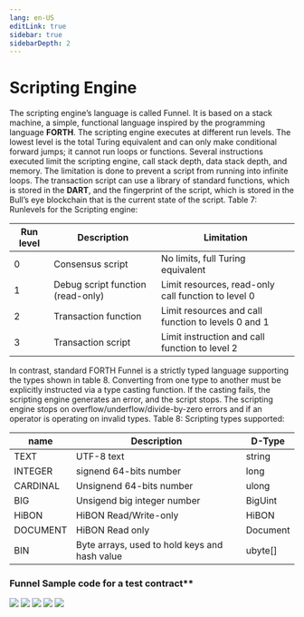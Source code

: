 ```yaml
---
lang: en-US
editLink: true
sidebar: true
sidebarDepth: 2
---
```


# Scripting Engine

The scripting engine’s language is called Funnel. It is based on a stack machine, a simple, functional language inspired by the programming language **FORTH**.
The scripting engine executes at different run levels. The lowest level is the total Turing equivalent and can only make conditional forward jumps; it cannot run loops or functions. Several instructions executed limit the scripting engine, call stack depth, data stack depth, and memory.
The limitation is done to prevent a script from running into infinite loops. The transaction script can use a library of standard functions, which is stored in the **DART**, and the fingerprint of the script, which is stored in the Bull’s eye blockchain that is the current state of the script.
Table 7: Runlevels for the Scripting engine:

| Run level | Description                       | Limitation                                          |
| --------- | --------------------------------- | --------------------------------------------------- |
| 0         | Consensus script                  | No limits, full Turing equivalent                   |
| 1         | Debug script function (read-only) | Limit resources, read-only call function to level 0 |
| 2         | Transaction function              | Limit resources and call function to levels 0 and 1 |
| 3         | Transaction script                | Limit instruction and call function to level 2      |

In contrast, standard FORTH Funnel is a strictly typed language supporting the types shown in table 8.
Converting from one type to another must be explicitly instructed via a type casting function. If the casting fails, the scripting engine generates an error, and the script stops. The scripting engine stops on overflow/underflow/divide-by-zero errors and if an operator is operating on invalid types.
Table 8: Scripting types supported:

| name     | Description                                   | D-Type   |
| -------- | --------------------------------------------- | -------- |
| TEXT     | UTF-8 text                                    | string   |
| INTEGER  | signend 64-bits number                        | long     |
| CARDINAL | Unsignend 64-bits number                      | ulong    |
| BIG      | Unsigend big integer number                   | BigUint  |
| HiBON    | HiBON Read/Write-only                         | HiBON    |
| DOCUMENT | HiBON Read only                               | Document |
| BIN      | Byte arrays, used to hold keys and hash value | ubyte[]  |

### Funnel Sample code for a test contract\*\*

![](https://i.imgur.com/HfwFV6R.png)
![](https://i.imgur.com/27aJP3Q.png)
![](https://i.imgur.com/uk2q7vq.png)
![](https://i.imgur.com/ZftBxmj.png)
![](https://i.imgur.com/7H35OtA.png)
